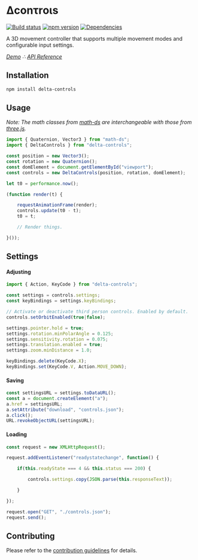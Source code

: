 # &Delta;c&omicron;n&tau;r&omicron;&iota;s

[![Build status](https://travis-ci.org/vanruesc/delta-controls.svg?branch=master)](https://travis-ci.org/vanruesc/delta-controls) 
[![npm version](https://badge.fury.io/js/delta-controls.svg)](http://badge.fury.io/js/delta-controls) 
[![Dependencies](https://david-dm.org/vanruesc/delta-controls.svg?branch=master)](https://david-dm.org/vanruesc/delta-controls)

A 3D movement controller that supports multiple movement modes and configurable input settings.

*[Demo](https://vanruesc.github.io/delta-controls/public/demo) &there4;
[API Reference](https://vanruesc.github.io/delta-controls/public/docs)*


## Installation

```sh
npm install delta-controls
``` 


## Usage

_Note: The math classes from [math-ds](https://github.com/vanruesc/math-ds) are interchangeable with those from [three.js](https://threejs.org/)._

```javascript
import { Quaternion, Vector3 } from "math-ds";
import { DeltaControls } from "delta-controls";

const position = new Vector3();
const rotation = new Quaternion();
const domElement = document.getElementById("viewport");
const controls = new DeltaControls(position, rotation, domElement);

let t0 = performance.now();

(function render(t) {

	requestAnimationFrame(render);
	controls.update(t0 - t);
	t0 = t;

	// Render things.

}());
```


## Settings

#### Adjusting

```js
import { Action, KeyCode } from "delta-controls";

const settings = controls.settings;
const keyBindings = settings.keyBindings;

// Activate or deactivate third person controls. Enabled by default.
controls.setOrbitEnabled(true|false);

settings.pointer.hold = true;
settings.rotation.minPolarAngle = 0.125;
settings.sensitivity.rotation = 0.075;
settings.translation.enabled = true;
settings.zoom.minDistance = 1.0;

keyBindings.delete(KeyCode.X);
keyBindings.set(KeyCode.V, Action.MOVE_DOWN);

```

#### Saving

```js
const settingsURL = settings.toDataURL();
const a = document.createElement("a");
a.href = settingsURL;
a.setAttribute("download", "controls.json");
a.click();
URL.revokeObjectURL(settingsURL);
```

#### Loading

```js
const request = new XMLHttpRequest();

request.addEventListener("readystatechange", function() {

	if(this.readyState === 4 && this.status === 200) {

		controls.settings.copy(JSON.parse(this.responseText));

	}

});

request.open("GET", "./controls.json");
request.send();
```


## Contributing

Please refer to the [contribution guidelines](https://github.com/vanruesc/delta-controls/blob/master/CONTRIBUTING.md) for details.
